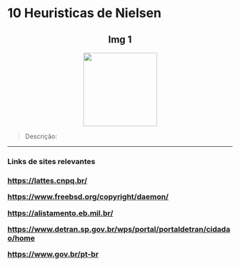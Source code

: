 # 10 Heuristicas de Nielsen
>  
  

<div align="left">
  <div align="center">
    <h2>Img 1</h2>
    <img align="center" height="165em" src="">
  </div>
  
> Descrição: 
</div>
  
 --- 
  
<h3> Links de sites relevantes <h3>
  
https://lattes.cnpq.br/

https://www.freebsd.org/copyright/daemon/
  
https://alistamento.eb.mil.br/
  
https://www.detran.sp.gov.br/wps/portal/portaldetran/cidadao/home

https://www.gov.br/pt-br
